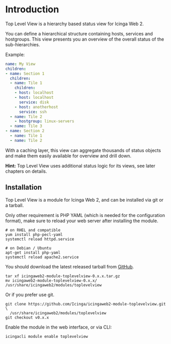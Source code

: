 Introduction
============

Top Level View is a hierarchy based status view for Icinga Web 2.

You can define a hierarchical structure containing hosts, services and hostgroups.
This view presents you an overview of the overall status of the sub-hierarchies.

Example:

```yaml
name: My View
children:
- name: Section 1
  children:
  - name: Tile 1
    children:
    - host: localhost
    - host: localhost
      service: disk
    - host: anotherhost
      service: ssh
  - name: Tile 2
    - hostgroup: linux-servers
  - name: Tile 3
- name: Section 2
  - name: Tile 1
  - name: Tile 2
```

With a caching layer, this view can aggregate thousands of status objects and make
them easily available for overview and drill down.

**Hint:** Top Level View uses additional status logic for its views, see later chapters on details.

## Installation

Top Level View is a module for Icinga Web 2, and can be installed via git or a tarball.

Only other requirement is PHP YAML (which is needed for the configuration format), make
sure to reload your web server after installing the module.

    # on RHEL and compatible
    yum install php-pecl-yaml
    systemctl reload httpd.service

    # on Debian / Ubuntu
    apt-get install php-yaml
    systemctl reload apache2.service

You should download the latest released tarball from [GitHub](https://github.com/Icinga/icingaweb2-module-toplevelview/releases).

    tar xf icingaweb2-module-toplevelview-0.x.x.tar.gz
    mv icingaweb2-module-toplevelview-0.x.x/ /usr/share/icingaweb2/modules/toplevelview

Or if you prefer use git.

    git clone https://github.com/Icinga/icingaweb2-module-toplevelview.git \
      /usr/share/icingaweb2/modules/toplevelview
    git checkout v0.x.x

Enable the module in the web interface, or via CLI:

    icingacli module enable toplevelview
